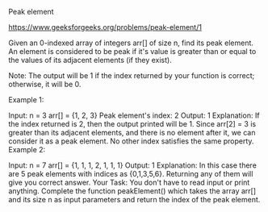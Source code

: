 Peak element

https://www.geeksforgeeks.org/problems/peak-element/1

Given an 0-indexed array of integers arr[] of size n, find its peak element. An element is considered to be peak if it's value is greater than or equal to the values of its adjacent elements (if they exist).

Note: The output will be 1 if the index returned by your function is correct; otherwise, it will be 0.

Example 1:

Input: 
n = 3
arr[] = {1, 2, 3}
Peak element's index: 2
Output: 
1
Explanation: 
If the index returned is 2, then the output printed will be 1. Since arr[2] = 3 is greater than its adjacent elements, and there is no element after it, we can consider it as a peak element. No other index satisfies the same property.
Example 2:

Input:
n = 7
arr[] = {1, 1, 1, 2, 1, 1, 1}
Output: 
1
Explanation: 
In this case there are 5 peak elements with indices as {0,1,3,5,6}. Returning any of them will give you correct answer.
Your Task:
You don't have to read input or print anything. Complete the function peakElement() which takes the array arr[] and its size n as input parameters and return the index of the peak element.
